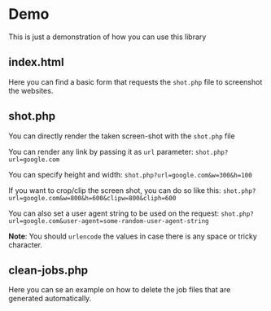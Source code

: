 # Demo

This is just a demonstration of how you can use this library

## index.html

Here you can find a basic form that requests the `shot.php` file to screenshot the websites.

## shot.php

You can directly render the taken screen-shot with the `shot.php` file

You can render any link by passing it as `url` parameter: `shot.php?url=google.com`

You can specify height and width: `shot.php?url=google.com&w=300&h=100`

If you want to crop/clip the screen shot, you can do so like this: `shot.php?url=google.com&w=800&h=600&clipw=800&cliph=600`

You can also set a user agent string to be used on the request: `shot.php?url=google.com&user-agent=some-random-user-agent-string`

**Note**: You should `urlencode` the values in case there is any space or tricky character.

## clean-jobs.php

Here you can se an example on how to delete the job files that are generated automatically.
